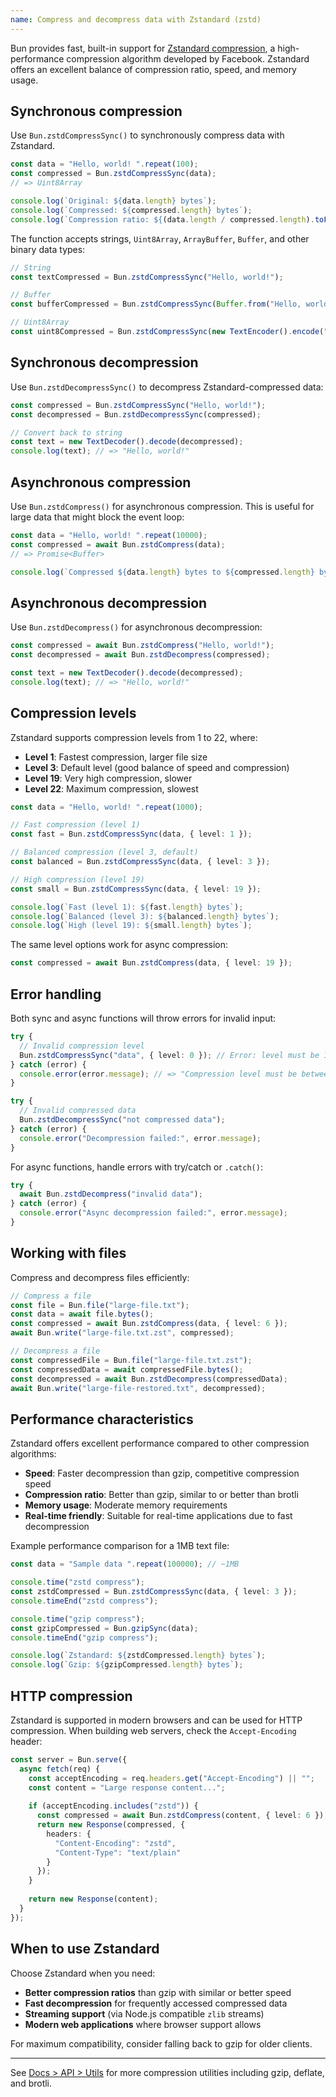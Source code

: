 ```yaml
---
name: Compress and decompress data with Zstandard (zstd)
---
```


Bun provides fast, built-in support for [Zstandard compression](https://facebook.github.io/zstd/), a high-performance compression algorithm developed by Facebook. Zstandard offers an excellent balance of compression ratio, speed, and memory usage.

## Synchronous compression

Use `Bun.zstdCompressSync()` to synchronously compress data with Zstandard.

```ts
const data = "Hello, world! ".repeat(100);
const compressed = Bun.zstdCompressSync(data);
// => Uint8Array

console.log(`Original: ${data.length} bytes`);
console.log(`Compressed: ${compressed.length} bytes`);
console.log(`Compression ratio: ${(data.length / compressed.length).toFixed(2)}x`);
```

The function accepts strings, `Uint8Array`, `ArrayBuffer`, `Buffer`, and other binary data types:

```ts
// String
const textCompressed = Bun.zstdCompressSync("Hello, world!");

// Buffer
const bufferCompressed = Bun.zstdCompressSync(Buffer.from("Hello, world!"));

// Uint8Array
const uint8Compressed = Bun.zstdCompressSync(new TextEncoder().encode("Hello, world!"));
```

## Synchronous decompression

Use `Bun.zstdDecompressSync()` to decompress Zstandard-compressed data:

```ts
const compressed = Bun.zstdCompressSync("Hello, world!");
const decompressed = Bun.zstdDecompressSync(compressed);

// Convert back to string
const text = new TextDecoder().decode(decompressed);
console.log(text); // => "Hello, world!"
```

## Asynchronous compression

Use `Bun.zstdCompress()` for asynchronous compression. This is useful for large data that might block the event loop:

```ts
const data = "Hello, world! ".repeat(10000);
const compressed = await Bun.zstdCompress(data);
// => Promise<Buffer>

console.log(`Compressed ${data.length} bytes to ${compressed.length} bytes`);
```

## Asynchronous decompression

Use `Bun.zstdDecompress()` for asynchronous decompression:

```ts
const compressed = await Bun.zstdCompress("Hello, world!");
const decompressed = await Bun.zstdDecompress(compressed);

const text = new TextDecoder().decode(decompressed);
console.log(text); // => "Hello, world!"
```

## Compression levels

Zstandard supports compression levels from 1 to 22, where:
- **Level 1**: Fastest compression, larger file size
- **Level 3**: Default level (good balance of speed and compression)  
- **Level 19**: Very high compression, slower
- **Level 22**: Maximum compression, slowest

```ts
const data = "Hello, world! ".repeat(1000);

// Fast compression (level 1)
const fast = Bun.zstdCompressSync(data, { level: 1 });

// Balanced compression (level 3, default)
const balanced = Bun.zstdCompressSync(data, { level: 3 });

// High compression (level 19)
const small = Bun.zstdCompressSync(data, { level: 19 });

console.log(`Fast (level 1): ${fast.length} bytes`);
console.log(`Balanced (level 3): ${balanced.length} bytes`);
console.log(`High (level 19): ${small.length} bytes`);
```

The same level options work for async compression:

```ts
const compressed = await Bun.zstdCompress(data, { level: 19 });
```

## Error handling

Both sync and async functions will throw errors for invalid input:

```ts
try {
  // Invalid compression level
  Bun.zstdCompressSync("data", { level: 0 }); // Error: level must be 1-22
} catch (error) {
  console.error(error.message); // => "Compression level must be between 1 and 22"
}

try {
  // Invalid compressed data
  Bun.zstdDecompressSync("not compressed data");
} catch (error) {
  console.error("Decompression failed:", error.message);
}
```

For async functions, handle errors with try/catch or `.catch()`:

```ts
try {
  await Bun.zstdDecompress("invalid data");
} catch (error) {
  console.error("Async decompression failed:", error.message);
}
```

## Working with files

Compress and decompress files efficiently:

```ts
// Compress a file
const file = Bun.file("large-file.txt");
const data = await file.bytes();
const compressed = await Bun.zstdCompress(data, { level: 6 });
await Bun.write("large-file.txt.zst", compressed);

// Decompress a file
const compressedFile = Bun.file("large-file.txt.zst");
const compressedData = await compressedFile.bytes();
const decompressed = await Bun.zstdDecompress(compressedData);
await Bun.write("large-file-restored.txt", decompressed);
```

## Performance characteristics

Zstandard offers excellent performance compared to other compression algorithms:

- **Speed**: Faster decompression than gzip, competitive compression speed
- **Compression ratio**: Better than gzip, similar to or better than brotli
- **Memory usage**: Moderate memory requirements
- **Real-time friendly**: Suitable for real-time applications due to fast decompression

Example performance comparison for a 1MB text file:

```ts
const data = "Sample data ".repeat(100000); // ~1MB

console.time("zstd compress");
const zstdCompressed = Bun.zstdCompressSync(data, { level: 3 });
console.timeEnd("zstd compress");

console.time("gzip compress");
const gzipCompressed = Bun.gzipSync(data);
console.timeEnd("gzip compress");

console.log(`Zstandard: ${zstdCompressed.length} bytes`);
console.log(`Gzip: ${gzipCompressed.length} bytes`);
```

## HTTP compression

Zstandard is supported in modern browsers and can be used for HTTP compression. When building web servers, check the `Accept-Encoding` header:

```ts
const server = Bun.serve({
  async fetch(req) {
    const acceptEncoding = req.headers.get("Accept-Encoding") || "";
    const content = "Large response content...";
    
    if (acceptEncoding.includes("zstd")) {
      const compressed = await Bun.zstdCompress(content, { level: 6 });
      return new Response(compressed, {
        headers: {
          "Content-Encoding": "zstd",
          "Content-Type": "text/plain"
        }
      });
    }
    
    return new Response(content);
  }
});
```

## When to use Zstandard

Choose Zstandard when you need:

- **Better compression ratios** than gzip with similar or better speed
- **Fast decompression** for frequently accessed compressed data
- **Streaming support** (via Node.js compatible `zlib` streams)
- **Modern web applications** where browser support allows

For maximum compatibility, consider falling back to gzip for older clients.

---

See [Docs > API > Utils](/docs/api/utils) for more compression utilities including gzip, deflate, and brotli.